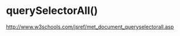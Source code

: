 # querySelectorAll()  




http://www.w3schools.com/jsref/met_document_queryselectorall.asp




















